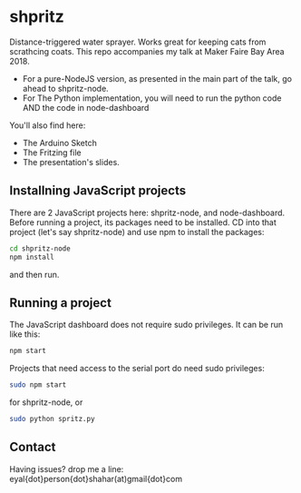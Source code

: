 # shpritz
Distance-triggered water sprayer. Works great for keeping cats from scrathcing coats.
This repo accompanies my talk at Maker Faire Bay Area 2018.

* For a pure-NodeJS version, as presented in the main part of the talk, go ahead to shpritz-node.
* For The Python implementation, you will need to run the python code AND the code in node-dashboard

You'll also find here:
* The Arduino Sketch
* The Fritzing file
* The presentation's slides.

## Installning JavaScript projects
There are 2 JavaScript projects here: shpritz-node, and node-dashboard. Before running a project, its packages need to be installed.
CD into that project (let's say shpritz-node) and use npm to install the packages:
```bash
cd shpritz-node
npm install
```
and then run.

## Running a project
The JavaScript dashboard does not require sudo privileges. It can be run like this:
```bash
npm start
```
Projects that need access to the serial port do need sudo privileges:
```bash
sudo npm start
```
for shpritz-node, or
```bash
sudo python spritz.py
```
## Contact
Having issues? drop me a line: eyal{dot}person{dot}shahar(at)gmail{dot}com


